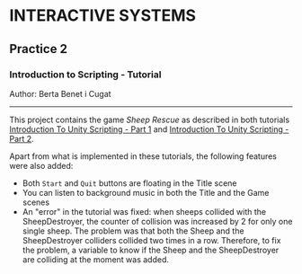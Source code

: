 # INTERACTIVE SYSTEMS
## Practice 2
### Introduction to Scripting - Tutorial

Author: Berta Benet i Cugat

__________________________

This project contains the game _Sheep Rescue_ as described in both tutorials [Introduction To Unity Scripting - Part 1](https://www.raywenderlich.com/4180726-introduction-to-unity-scripting-part-1) and [Introduction To Unity Scripting - Part 2](https://www.raywenderlich.com/4180875-introduction-to-unity-scripting-part-2). 

Apart from what is implemented in these tutorials, the following features were also added:

- Both `Start` and `Quit` buttons are floating in the Title scene
- You can listen to background music in both the Title and the Game scenes
- An "error" in the tutorial was fixed: when sheeps collided with the SheepDestroyer, the counter of collision was increased by 2 for only one single sheep. The problem was that both the Sheep and the SheepDestroyer colliders collided two times in a row. Therefore, to fix the problem, a variable to know if the Sheep and the SheepDestroyer are colliding at the moment was added.
